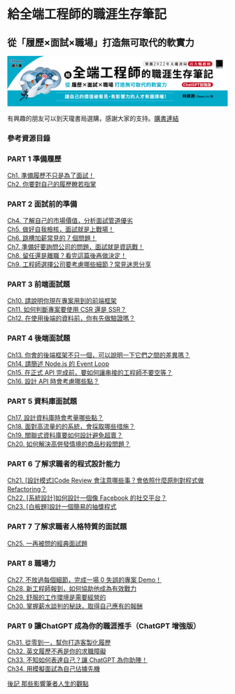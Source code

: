# 給全端工程師的職涯生存筆記

## 從「履歷×面試×職場」打造無可取代的軟實力

![image](./img/bar.jpg)

有興趣的朋友可以到天瓏書局選購，感謝大家的支持。[購書連結](https://www.tenlong.com.tw/products/9786263334571)

### 參考資源目錄

### PART 1 準備履歷

[Ch1. 準備履歷不只是為了面試！](/PART_1_準備履歷/Ch1)  
[Ch2. 你要對自己的履歷瞭若指掌](/PART_1_準備履歷/Ch2)

### PART 2 面試前的準備

[Ch4. 了解自己的市場價值，分析面試管道優劣](/PART_2_面試前的準備/Ch4)  
[Ch5. 做好自我檢核，面試就是上戰場！](/PART_2_面試前的準備/Ch5)  
[Ch6. 跳槽加薪常見的 7 個問題！](/PART_2_面試前的準備/Ch6)  
[Ch7. 準備好要詢問公司的問題，面試就是資訊戰！](/PART_2_面試前的準備/Ch7)  
[Ch8. 留任還是離職？看完這篇後再做決定！](/PART_2_面試前的準備/Ch8)  
[Ch9. 工程師選擇公司要考慮哪些細節？常見迷思分享](/PART_2_面試前的準備/Ch9)

### PART 3 前端面試題

[Ch10. 請說明你現在專案用到的前端框架](/PART_3_前端面試題/Ch10)  
[Ch11. 如何判斷專案要使用 CSR 還是 SSR？](/PART_3_前端面試題/Ch11)  
[Ch12. 在使用後端的資料前，你有先做驗證嗎？](/PART_3_前端面試題/Ch12)

### PART 4 後端面試題

[Ch13. 你會的後端框架不只一個，可以說明一下它們之間的差異嗎？](/PART_4_後端面試題/Ch13)  
[Ch14. 請簡述 Node.js 的 Event Loop](/PART_4_後端面試題/Ch14)  
[Ch15. 在正式 API 完成前，要如何讓串接的工程師不要空等？](/PART_4_後端面試題/Ch15)  
[Ch16. 設計 API 時會考慮哪些點？](/PART_4_後端面試題/Ch16)

### PART 5 資料庫面試題

[Ch17. 設計資料庫時會考量哪些點？](/PART_5_資料庫面試題/Ch17)  
[Ch18. 面對高流量的的系統，會採取哪些措施？](/PART_5_資料庫面試題/Ch18)  
[Ch19. 關聯式資料庫要如何設計避免超賣？](/PART_5_資料庫面試題/Ch19)  
[Ch20. 如何解決高併發情境的商品秒殺問題？](/PART_5_資料庫面試題/Ch20)

### PART 6 了解求職者的程式設計能力

[Ch21. [設計模式]Code Review 會注意哪些事？會依照什麼原則對程式做 Refactoring？](/PART_6_了解求職者的程式設計能力/Ch21)  
[Ch22. [系統設計]如何設計一個像 Facebook 的社交平台？](/PART_6_了解求職者的程式設計能力/Ch22)  
[Ch23. [白板題]設計一個簡易的抽獎程式](/PART_6_了解求職者的程式設計能力/Ch23)

### PART 7 了解求職者人格特質的面試題

[Ch25. 一再被問的經典面試題](/PART_7_了解求職者人格特質的面試題/Ch25)

### PART 8 職場力

[Ch27. 不放過每個細節，完成一場 0 失誤的專案 Demo！](/PART_8_職場力/Ch27)  
[Ch28. 新工程師報到，如何協助他成為有效戰力](/PART_8_職場力/Ch28)  
[Ch29. 舒服的工作環境是需要經營的](/PART_8_職場力/Ch29)  
[Ch30. 掌握薪水談判的秘訣，取得自己應有的報酬](/PART_8_職場力/Ch30)  

### PART 9 讓ChatGPT 成為你的職涯推手（ChatGPT 增強版）

[Ch31. 從零到一，幫你打造客製化履歷](/PART_9_讓ChatGPT成為你的職涯推手/Ch31)  
[Ch32. 英文履歷不再是你的求職障礙](/PART_9_讓ChatGPT成為你的職涯推手/Ch32)  
[Ch33. 不知如何表達自己？讓 ChatGPT 為你助陣！](/PART_9_讓ChatGPT成為你的職涯推手/Ch33)  
[Ch34. 用模擬面試為自己佔據先機](/PART_9_讓ChatGPT成為你的職涯推手/Ch34)  


[後記 那些影響筆者人生的觀點](/PART_8_職場力/Ch31)
